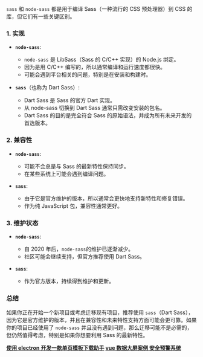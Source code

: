 <!--                <div class="pcbc">-->

<!--                    <a href="tel:-->

<!--">拼车包车点此联系-->

<!--</a>-->

<!--                </div>-->

`sass` 和 `node-sass` 都是用于编译 Sass（一种流行的 CSS 预处理器）到 CSS 的库，但它们有一些关键区别。

### 1. 实现

* **`node-sass`**:

  * `node-sass` 是 LibSass（Sass 的 C/C++ 实现）的 Node.js 绑定。
  * 因为是用 C/C++ 编写的，所以通常编译和运行速度都很快。
  * 可能会遇到平台相关的问题，特别是在安装和构建时。

* **`sass`**（也称为 Dart Sass）:

  * Dart Sass 是 Sass 的官方 Dart 实现。
  * 从 node-sass 切换到 Dart Sass 通常只需改变安装的包名。
  * Dart Sass 的目的是完全符合 Sass 的原始语法，并成为所有未来开发的首选版本。

### 2. 兼容性

* **`node-sass`**:

  * 可能不会总是与 Sass 的最新特性保持同步。
  * 在某些系统上可能会遇到编译问题。

* **`sass`**:

  * 由于它是官方维护的版本，所以通常会更快地支持新特性和修复错误。
  * 作为纯 JavaScript 包，兼容性通常更好。

### 3. 维护状态

* **`node-sass`**:

  * 自 2020 年后，`node-sass`的维护已逐渐减少。
  * 社区可能会继续支持，但官方推荐使用 Dart Sass。

* **`sass`**:

  * 作为官方版本，持续得到维护和更新。

### 总结

如果你正在开始一个新项目或考虑迁移现有项目，推荐使用 `sass`（Dart Sass），因为它是官方维护的版本，并且在兼容性和未来特性支持方面可能会更可靠。如果你的项目已经使用了 `node-sass` 并且没有遇到问题，那么迁移可能不是必需的，但仍然值得考虑，特别是如果你想要利用 Sass 的最新特性。

**[使用 electron 开发一款单页模板下载助手](https://www.wanjunshijie.com/note/nodejs/electron/6857.html) [vue 数据大屏案例 安全预警系统](https://www.wanjunshijie.com/project/dp/3268.html)**

<!--        -->
